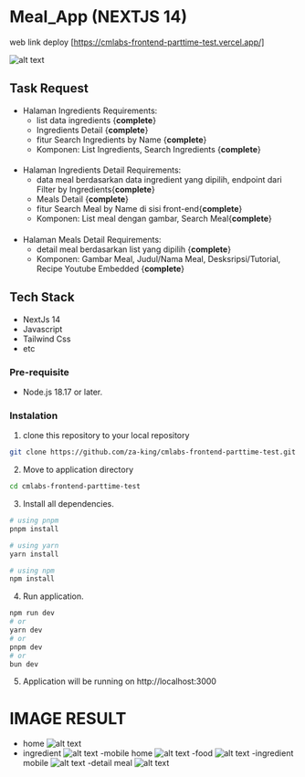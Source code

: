 # Meal_App (NEXTJS 14)

web link deploy [https://cmlabs-frontend-parttime-test.vercel.app/]

![alt text](/images/home-image.png)

## Task Request

- Halaman Ingredients
  Requirements:
  - list data ingredients {**complete**}
  - Ingredients Detail {**complete**}
  - fitur Search Ingredients by Name {**complete**}
  - Komponen: List Ingredients, Search Ingredients {**complete**}

####

- Halaman Ingredients Detail
  Requirements:
  - data meal berdasarkan data ingredient yang dipilih, endpoint dari Filter by Ingredients{**complete**}
  - Meals Detail {**complete**}
  - fitur Search Meal by Name di sisi front-end{**complete**}
  - Komponen: List meal dengan gambar, Search Meal{**complete**}

####

- Halaman Meals Detail
  Requirements:
  - detail meal berdasarkan list yang dipilih {**complete**}
  - Komponen: Gambar Meal, Judul/Nama Meal, Desksripsi/Tutorial, Recipe
    Youtube Embedded {**complete**}

## Tech Stack

- NextJs 14
- Javascript
- Tailwind Css
- etc

### Pre-requisite

- Node.js 18.17 or later.

### Instalation

1. clone this repository to your local repository

```bash
git clone https://github.com/za-king/cmlabs-frontend-parttime-test.git
```

2. Move to application directory

```bash
cd cmlabs-frontend-parttime-test
```

3. Install all dependencies.

```bash
# using pnpm
pnpm install

# using yarn
yarn install

# using npm
npm install
```

4. Run application.

```bash
npm run dev
# or
yarn dev
# or
pnpm dev
# or
bun dev
```

5. Application will be running on http://localhost:3000

# IMAGE RESULT

- home
  ![alt text](/images/home-image.png)
- ingredient
  ![alt text](/images/ss1.png)
  -mobile home
  ![alt text](/images/home-mobile.png)
  -food
  ![alt text](/images/food-image.png)
  -ingredient mobile
  ![alt text](/images/ingrediant-mobile.png)
  -detail meal
  ![alt text](/images/meal-detail-image.png)
